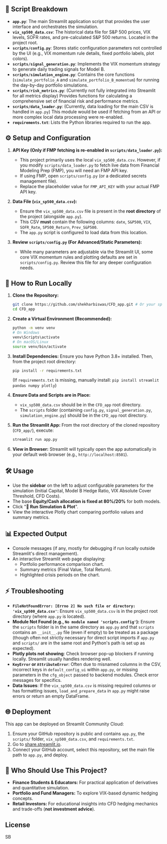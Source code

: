 
## 📜 Script Breakdown

*   **`app.py`**: The main Streamlit application script that provides the user interface and orchestrates the simulation.
*   **`vix_sp500_data.csv`**: The historical data file for S&P 500 prices, VIX levels, SOFR rates, and pre-calculated S&P 500 returns. Located in the project root.
*   **`scripts/config.py`**: Stores static configuration parameters not controlled by the UI (e.g., VIX momentum rule details, fixed portfolio labels, plot colors).
*   **`scripts/signal_generation.py`**: Implements the VIX momentum strategy to generate daily trading signals for Model B.
*   **`scripts/simulation_engine.py`**: Contains the core functions (`simulate_portfolio_A` and `simulate_portfolio_B_momentum`) for running the day-by-day portfolio simulations.
*   **`scripts/risk_metrics.py`**: (Currently not fully integrated into Streamlit for all metrics display) Provides functions for calculating a comprehensive set of financial risk and performance metrics.
*   **`scripts/data_loader.py`**: (Currently, data loading for the main CSV is handled in `app.py`) This module would be used if fetching from an API or more complex local data processing were re-enabled.
*   **`requirements.txt`**: Lists the Python libraries required to run the app.

## ⚙️ Setup and Configuration

1.  **API Key (Only if FMP fetching is re-enabled in `scripts/data_loader.py`):**
    *   This project primarily uses the local `vix_sp500_data.csv`. However, if you modify `scripts/data_loader.py` to fetch live data from Financial Modeling Prep (FMP), you will need an FMP API key.
    *   If using FMP, open `scripts/config.py` (or a dedicated secrets management file).
    *   Replace the placeholder value for `FMP_API_KEY` with your actual FMP API key.

2.  **Data File (`vix_sp500_data.csv`):**
    *   Ensure the `vix_sp500_data.csv` file is present in the **root directory** of the project (alongside `app.py`).
    *   This CSV **must** contain the following columns: `date`, `S&P500`, `VIX`, `SOFR_Rate`, `SP500_Return`, `Prev_S&P500`.
    *   The `app.py` script is configured to load data from this location.

3.  **Review `scripts/config.py` (For Advanced/Static Parameters):**
    *   While many parameters are adjustable via the Streamlit UI, some core VIX momentum rules and plotting defaults are set in `scripts/config.py`. Review this file for any deeper configuration needs.

## 🚀 How to Run Locally

1.  **Clone the Repository:**
    ```bash
    git clone https://github.com/shekharbiswas/CFD_app.git # Or your specific Streamlit app repo URL
    cd CFD_app
    ```

2.  **Create a Virtual Environment (Recommended):**
    ```bash
    python -m venv venv
    # On Windows
    venv\Scripts\activate
    # On macOS/Linux
    source venv/bin/activate
    ```

3.  **Install Dependencies:**
    Ensure you have Python 3.8+ installed. Then, from the project root directory:
    ```bash
    pip install -r requirements.txt
    ```
    (If `requirements.txt` is missing, manually install: `pip install streamlit pandas numpy plotly`)

4.  **Ensure Data and Scripts are in Place:**
    *   `vix_sp500_data.csv` should be in the `CFD_app` root directory.
    *   The `scripts` folder (containing `config.py`, `signal_generation.py`, `simulation_engine.py`) should be in the `CFD_app` root directory.

5.  **Run the Streamlit App:**
    From the root directory of the cloned repository (`CFD_app/`), execute:
    ```bash
    streamlit run app.py
    ```

6.  **View in Browser:**
    Streamlit will typically open the app automatically in your default web browser (e.g., `http://localhost:8501`).

## 🛠 Usage

*   Use the **sidebar** on the left to adjust configurable parameters for the simulation (Initial Capital, Model B Hedge Ratio, VIX Absolute Cover Threshold, CFD Costs).
*   The base **Equity/Cash allocation is fixed at 80%/20%** for both models.
*   Click "**🚀 Run Simulation & Plot**".
*   View the interactive Plotly chart comparing portfolio values and summary metrics.

## 📊 Expected Output

*   Console messages (if any, mostly for debugging if run locally outside Streamlit's direct management).
*   An interactive Streamlit web page displaying:
    *   Portfolio performance comparison chart.
    *   Summary metrics (Final Value, Total Return).
    *   Highlighted crisis periods on the chart.

## ⚡ Troubleshooting

*   **`FileNotFoundError: [Errno 2] No such file or directory: 'vix_sp500_data.csv'`**: Ensure `vix_sp500_data.csv` is in the project root directory (where `app.py` is located).
*   **Module Not Found (e.g., `No module named 'scripts.config'`):** Ensure the `scripts` folder is in the same directory as `app.py` and that `scripts` contains an `__init__.py` file (even if empty) to be treated as a package (though often not strictly necessary for direct script imports if `app.py` and `scripts/` are in the same root and Python's path is set up as expected).
*   **Plotly plots not showing**: Check browser pop-up blockers if running locally. Streamlit usually handles rendering well.
*   **`KeyError` or `AttributeError`**: Often due to misnamed columns in the CSV, incorrect keys in `default_config_ui` within `app.py`, or missing parameters in the `cfg_object` passed to backend modules. Check error messages for specifics.
*   **Data Issues**: If the `vix_sp500_data.csv` is missing required columns or has formatting issues, `load_and_prepare_data` in `app.py` might raise errors or return an empty DataFrame.

## 🌐 Deployment

This app can be deployed on Streamlit Community Cloud:

1.  Ensure your GitHub repository is public and contains `app.py`, the `scripts/` folder, `vix_sp500_data.csv`, and `requirements.txt`.
2.  Go to [share.streamlit.io](https://share.streamlit.io/).
3.  Connect your GitHub account, select this repository, set the main file path to `app.py`, and deploy.

## 👤 Who Should Use This Project?

*   **Finance Students & Educators:** For practical application of derivatives and quantitative simulation.
*   **Portfolio and Fund Managers:** To explore VIX-based dynamic hedging concepts.
*   **Retail Investors:** For educational insights into CFD hedging mechanics and trade-offs (**not investment advice**).

## License
SB
